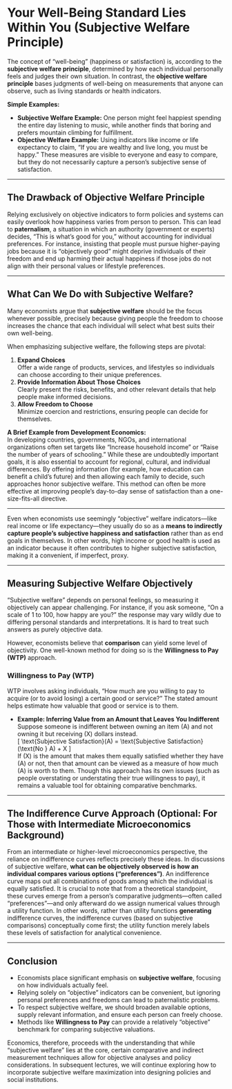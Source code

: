 # Your Well-Being Standard Lies Within You (Subjective Welfare Principle)

The concept of “well-being” (happiness or satisfaction) is, according to the **subjective welfare principle**, determined by how each individual personally feels and judges their own situation. In contrast, the **objective welfare principle** bases judgments of well-being on measurements that anyone can observe, such as living standards or health indicators.

**Simple Examples:**  
- **Subjective Welfare Example:** One person might feel happiest spending the entire day listening to music, while another finds that boring and prefers mountain climbing for fulfillment.  
- **Objective Welfare Example:** Using indicators like income or life expectancy to claim, “If you are wealthy and live long, you must be happy.” These measures are visible to everyone and easy to compare, but they do not necessarily capture a person’s subjective sense of satisfaction.

---

## The Drawback of Objective Welfare Principle

Relying exclusively on objective indicators to form policies and systems can easily overlook how happiness varies from person to person. This can lead to **paternalism**, a situation in which an authority (government or experts) decides, “This is what’s good for you,” without accounting for individual preferences. For instance, insisting that people must pursue higher-paying jobs because it is “objectively good” might deprive individuals of their freedom and end up harming their actual happiness if those jobs do not align with their personal values or lifestyle preferences.

---

## What Can We Do with Subjective Welfare?

Many economists argue that **subjective welfare** should be the focus whenever possible, precisely because giving people the freedom to choose increases the chance that each individual will select what best suits their own well-being.

When emphasizing subjective welfare, the following steps are pivotal:
1. **Expand Choices**  
   Offer a wide range of products, services, and lifestyles so individuals can choose according to their unique preferences.  
2. **Provide Information About Those Choices**  
   Clearly present the risks, benefits, and other relevant details that help people make informed decisions.  
3. **Allow Freedom to Choose**  
   Minimize coercion and restrictions, ensuring people can decide for themselves.

**A Brief Example from Development Economics:**  
In developing countries, governments, NGOs, and international organizations often set targets like “Increase household income” or “Raise the number of years of schooling.” While these are undoubtedly important goals, it is also essential to account for regional, cultural, and individual differences. By offering information (for example, how education can benefit a child’s future) and then allowing each family to decide, such approaches honor subjective welfare. This method can often be more effective at improving people’s day-to-day sense of satisfaction than a one-size-fits-all directive.

---

Even when economists use seemingly “objective” welfare indicators—like real income or life expectancy—they usually do so as a **means to indirectly capture people’s subjective happiness and satisfaction** rather than as end goals in themselves. In other words, high income or good health is used as an indicator because it often contributes to higher subjective satisfaction, making it a convenient, if imperfect, proxy.

---

## Measuring Subjective Welfare Objectively

“Subjective welfare” depends on personal feelings, so measuring it objectively can appear challenging. For instance, if you ask someone, “On a scale of 1 to 100, how happy are you?” the response may vary wildly due to differing personal standards and interpretations. It is hard to treat such answers as purely objective data.

However, economists believe that **comparison** can yield some level of objectivity. One well-known method for doing so is the **Willingness to Pay (WTP)** approach.

### Willingness to Pay (WTP)
WTP involves asking individuals, “How much are you willing to pay to acquire (or to avoid losing) a certain good or service?” The stated amount helps estimate how valuable that good or service is to them.

- **Example: Inferring Value from an Amount that Leaves You Indifferent**  
  Suppose someone is indifferent between owning an item \(A\) and not owning it but receiving \(X\) dollars instead.  
  \[
    \text{Subjective Satisfaction}(A) = \text{Subjective Satisfaction}(\text{No } A) + X
  \]  
  If \(X\) is the amount that makes them equally satisfied whether they have \(A\) or not, then that amount can be viewed as a measure of how much \(A\) is worth to them. Though this approach has its own issues (such as people overstating or understating their true willingness to pay), it remains a valuable tool for obtaining comparative benchmarks.

---

## The Indifference Curve Approach (Optional: For Those with Intermediate Microeconomics Background)

From an intermediate or higher-level microeconomics perspective, the reliance on indifference curves reflects precisely these ideas. In discussions of subjective welfare, **what can be objectively observed is how an individual compares various options (“preferences”)**. An indifference curve maps out all combinations of goods among which the individual is equally satisfied. It is crucial to note that from a theoretical standpoint, these curves emerge from a person’s comparative judgments—often called “preferences”—and only afterward do we assign numerical values through a utility function. In other words, rather than utility functions **generating** indifference curves, the indifference curves (based on subjective comparisons) conceptually come first; the utility function merely labels these levels of satisfaction for analytical convenience.

---

## Conclusion

- Economists place significant emphasis on **subjective welfare**, focusing on how individuals actually feel.  
- Relying solely on “objective” indicators can be convenient, but ignoring personal preferences and freedoms can lead to paternalistic problems.  
- To respect subjective welfare, we should broaden available options, supply relevant information, and ensure each person can freely choose.  
- Methods like **Willingness to Pay** can provide a relatively “objective” benchmark for comparing subjective valuations.  

Economics, therefore, proceeds with the understanding that while “subjective welfare” lies at the core, certain comparative and indirect measurement techniques allow for objective analyses and policy considerations. In subsequent lectures, we will continue exploring how to incorporate subjective welfare maximization into designing policies and social institutions.

